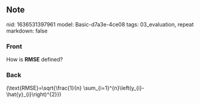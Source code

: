 ## Note
nid: 1636531397961
model: Basic-d7a3e-4ce08
tags: 03_evaluation, repeat
markdown: false

### Front
How is <b>RMSE</b> defined?

### Back
\(\text{RMSE}=\sqrt{\frac{1}{n} \sum_{i=1}^{n}\left(y_{i}-\hat{y}_{i}\right)^{2}}\)
